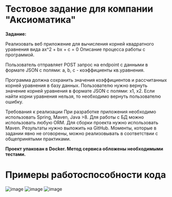 # Тестовое задание для компании "Аксиоматика"
**Задание:**

Реализовать веб приложение для вычисления корней квадратного уравнения вида ax^2 + bx + c = 0
Описание процесса работы с программой.

Пользователь отправляет POST запрос на endpoint c данными в формате JSON с полями: a, b, c - коэффициенты кв.уравнения.

Программа должна сохранить значения коэффициентов и рассчитанных корней уравнения в базу данных. Пользователю нужно вернуть значение корней уравнения в формате JSON с полями: x1, x2. Если найти корни уравнения нельзя, то необходимо вернуть пользователю ошибку.

Требования к реализации
При разработке приложения необходимо использовать Spring, Maven, Java >8. Для работы с БД можно использовать любую ORM. Для сборки проекта нужно использовать Maven. Результаты нужно выложить на GitHub. Моменты, которые в задании явно не оговорены, можно реализовывать в соответствии с общепринятыми практиками.

**Проект упакован в Docker. Метод сервиса обложены необходимыми тестами.**

# Примеры работоспособности кода

![image](https://github.com/kmaster13/quadraticEquation/assets/81090666/c6fd4df6-0bfa-4e7b-a5c1-17deb9339c1a)
![image](https://github.com/kmaster13/quadraticEquation/assets/81090666/08f5c421-23d8-4adf-bf7a-b2885cc4cc3e)
![image](https://github.com/kmaster13/quadraticEquation/assets/81090666/1f8da089-4762-4c2c-9106-848ac6d1bcac)



